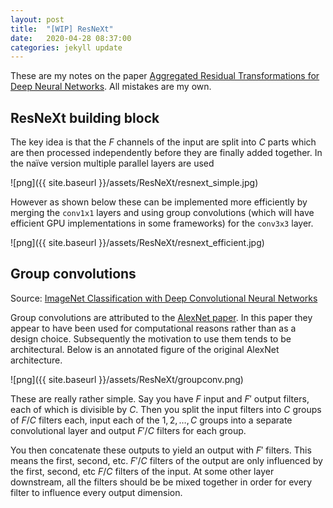```yaml
---
layout: post
title:  "[WIP] ResNeXt"
date:   2020-04-28 08:37:00
categories: jekyll update
---
```



These are my notes on the paper [Aggregated Residual Transformations for Deep Neural Networks](https://arxiv.org/abs/1611.05431). All mistakes are my own.

## ResNeXt building block

The key idea is that the $F$ channels of the input are split into $C$ parts which are then processed independently before they are finally added together. In the naïve version multiple parallel layers are used

![png]({{ site.baseurl }}/assets/ResNeXt/resnext_simple.jpg)

However as shown below these can be implemented more efficiently by merging the `conv1x1` layers and using group convolutions (which will have efficient GPU implementations in some frameworks) for the `conv3x3` layer.

![png]({{ site.baseurl }}/assets/ResNeXt/resnext_efficient.jpg)

## Group convolutions

Source: [ImageNet Classification with Deep Convolutional Neural Networks](https://papers.nips.cc/paper/4824-imagenet-classification-with-deep-convolutional-neural-networks.pdf)

Group convolutions are attributed to the [AlexNet paper](https://papers.nips.cc/paper/4824-imagenet-classification-with-deep-convolutional-neural-networks.pdf). In this paper they appear to have been used for computational reasons rather than as a design choice. Subsequently the motivation to use them tends to be architectural. Below is an annotated figure of the original AlexNet architecture.

![png]({{ site.baseurl }}/assets/ResNeXt/groupconv.png)

These are really rather simple. Say you have $F$ input and $F'$ output filters, each of which is divisible by $C$. Then you split the input filters into $C$ groups of $F/C$ filters each, input each of the $1, 2, \ldots, C$ groups into a separate convolutional layer and output $F'/C$ filters for each group. 

You then concatenate these outputs to yield an output with $F'$ filters. This means the first, second, etc. $F'/C$ filters of the output are only influenced by the first, second, etc $F/C$ filters of the input. At some other layer downstream, all the filters should be be mixed together in order for every filter to influence every output dimension. 



